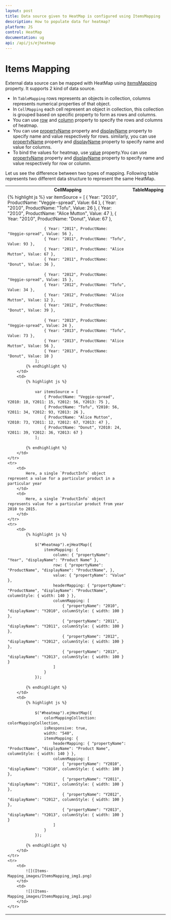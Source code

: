 ```yaml
---
layout: post
title: Data source given to HeatMap is configured using ItemsMapping
description: How to populate data for heatmap?
platform: JS
control: HeatMap
documentation: ug
api: /api/js/ejheatmap
---
```


# Items Mapping

External data source can be mapped with HeatMap using [itemsMapping](/api/js/ejheatmap#members:itemsmapping "itemsMapping") property. It supports 2 kind of data source.

* In `TableMapping` rows represents an objects in collection, columns represents numerical properties of that object.
* In `CellMapping` each cell represent an object in collection, this collection is grouped based on specific property to form as rows and columns.
* You can use [row](/api/js/ejheatmap#members:itemsmapping-row "row") and [column](/api/js/ejheatmap#members:itemsmapping-column "column") property to specify the rows and columns of heatmap.
* You can use [propertyName](/api/js/ejheatmap#members:itemsmapping-row-propertyname "propertyName") property and [displayName](/api/js/ejheatmap#members:itemsmapping-row-displayname "displayName") property to specify name and value respectively for rows. similarly, you can use [propertyName](/api/js/ejheatmap#members:itemsmapping-column-propertyname "propertyName") property and [displayName](/api/js/ejheatmap#members:itemsmapping-column-displayname "displayName") property to specify name and value for columns.  
* To bind the values for heatmap, use [value](/api/js/ejheatmap#members:itemsmapping-value "value") property.You can use [propertyName](/api/js/ejheatmap#members:itemsmapping-value-propertyname "propertyName") property and [displayName](/api/js/ejheatmap#members:itemsmapping-value-displayname "displayName") property to specify name and value respectively for row or column.


Let us see the difference between two types of mapping. Following table represents two different data structure to represent the same HeatMap.

<table>
    <tr>
        <th>CellMapping</th>
        <th>TableMapping</th>
    </tr>
    <tr>
        <td>
            {% highlight js %}
                var itemSource = [
                    { Year: "2010", ProductName: "Veggie-spread", Value: 64 },
                    { Year: "2010", ProductName: "Tofu", Value: 26 },
                    { Year: "2010", ProductName: "Alice Mutton", Value: 47 },
                    { Year: "2010", ProductName: "Donut", Value: 67 },

                    { Year: "2011", ProductName: "Veggie-spread", Value: 56 },
                    { Year: "2011", ProductName: "Tofu", Value: 93 },
                    { Year: "2011", ProductName: "Alice Mutton", Value: 67 },
                    { Year: "2011", ProductName: "Donut", Value: 36 },

                    { Year: "2012", ProductName: "Veggie-spread", Value: 15 },
                    { Year: "2012", ProductName: "Tofu", Value: 34 },
                    { Year: "2012", ProductName: "Alice Mutton", Value: 12 },
                    { Year: "2012", ProductName: "Donut", Value: 39 },

                    { Year: "2013", ProductName: "Veggie-spread", Value: 24 },
                    { Year: "2013", ProductName: "Tofu", Value: 73 },
                    { Year: "2013", ProductName: "Alice Mutton", Value: 56 },
                    { Year: "2013", ProductName: "Donut", Value: 10 }
                ];
            {% endhighlight %}
        </td>
        <td>
            {% highlight js %}
    
                var itemsSource = [
                    { ProductName: "Veggie-spread", Y2010: 10, Y2011: 15, Y2012: 56, Y2013: 75 },
                    { ProductName: "Tofu", Y2010: 56, Y2011: 34, Y2012: 93, Y2013: 26 },
                    { ProductName: "Alice Mutton", Y2010: 73, Y2011: 12, Y2012: 67, Y2013: 47 },
                    { ProductName: "Donut", Y2010: 24, Y2011: 39, Y2012: 36, Y2013: 67 }
                ];
        
            {% endhighlight %}
        </td>
    </tr>
    <tr>
        <td>
            Here, a single `ProductInfo` object represent a value for a particular product in a particular year
        </td>
        <td>
            Here, a single `ProductInfo` object represents value for a particular product from year 2010 to 2015.	
        </td>
    </tr>
    <tr>
        <td>
            {% highlight js %}
            
                $("#heatmap").ejHeatMap({
                    itemsMapping: {
                        column: { "propertyName": "Year", "displayName": "Product Name" },
                        row: { "propertyName": "ProductName", "displayName": "ProductName", },
                        value: { "propertyName": "Value" },
                        headerMapping: { "propertyName": "ProductName", "displayName": "ProductName", columnStyle: { width: 140 } },
                        columnMapping: [
                            { "propertyName": "2010", "displayName": "Y2010", columnStyle: { width: 100 } },
                            { "propertyName": "2011", "displayName": "Y2011", columnStyle: { width: 100 } },
                            { "propertyName": "2012", "displayName": "Y2012", columnStyle: { width: 100 } },
                            { "propertyName": "2013", "displayName": "Y2013", columnStyle: { width: 100 } }
                        ]
                    }
                });
            
			{% endhighlight %}
        </td>
        <td>
            {% highlight js %}
    
                $("#heatmap").ejHeatMap({
                    colorMappingCollection: colorMappingCollection,
                    isResponsive: true,
                    width: "540",
                    itemsMapping: {
                        headerMapping: { "propertyName": "ProductName", "displayName": "Product Name", columnStyle: { width: 140 } },
                        columnMapping: [
                            { "propertyName": "Y2010", "displayName": "Y2010", columnStyle: { width: 100 } },
                            { "propertyName": "Y2011", "displayName": "Y2011", columnStyle: { width: 100 } },
                            { "propertyName": "Y2012", "displayName": "Y2012", columnStyle: { width: 100 } },
                            { "propertyName": "Y2013", "displayName": "Y2013", columnStyle: { width: 100 } }
                        ]
                    }
                });
                
            {% endhighlight %}
        </td>
    </tr>
    <tr>
        <td>
            ![](Items-Mapping_images/ItemsMapping_img1.png)
        </td>
        <td>
            ![](Items-Mapping_images/ItemsMapping_img1.png)
        </td>
    </tr>
</table>
